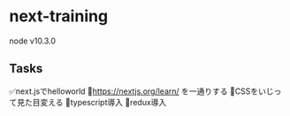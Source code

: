 # next-training

node v10.3.0


## Tasks
✅next.jsでhelloworld
🚶https://nextjs.org/learn/ を一通りする
🚶CSSをいじって見た目変える
🚶typescript導入
🚶redux導入
